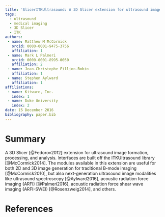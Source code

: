 ```yaml
---
title: 'SlicerITKUltrasound: A 3D Slicer extension for ultrasound image formation, processing, and analysis'
tags:
  - ultrasound
  - medical imaging
  - 3D Slicer
  - ITK
authors:
 - name: Matthew M McCormick
   orcid: 0000-0001-9475-3756
   affiliation: 1
 - name: Mark L Palmeri
   orcid: 0000-0001-8995-0050
   affiliation: 2
 - name: Jean-Christophe Fillion-Robin
   affiliation: 1
 - name: Stephen Aylward
   affiliation: 1
affiliations:
 - name: Kitware, Inc.
   index: 1
 - name: Duke University
   index: 2
date: 15 December 2016
bibliography: paper.bib
---
```


# Summary

A 3D Slicer [@Fedorov2012] extension for ultrasound image formation,
processing, and analysis. Interfaces are built off the ITKUltrasound library
[@McCormick2014]. The modules available in this extension are useful for both
2D and 3D image generation for traditional B-mode imaging [@McCormick2010],
but also next-generation ultrasound image modalities like ultrasound
spectroscopy [@Aylward2016], acoustic radiation force imaging (ARFI)
[@Palmeri2016], acoustic radiation force shear wave imaging (ARFI-SWEI)
[@Rosenzweig2014], and others.

# References
